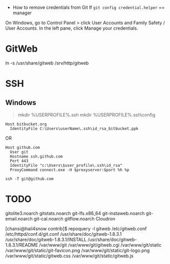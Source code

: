 
- How to remove credentials from Git
If `git config credential.helper` == manager

On Windows, go to Control Panel > click User Accounts and Family Safety / User Accounts.
In the left pane, click Manage your credentials.

# GitWeb
ln -s /usr/share/gitweb /srv/http/gitweb

# SSH

## Windows

> mkdir %USERPROFILE%\.ssh
> mkdir %USERPROFILE%\.ssh\config

```
Host bitbucket.org
  IdentityFile C:\Users\userName\.ssh\id_rsa_bitbucket.ppk
```

OR

```Git Bash
Host github.com
  User git
  Hostname ssh.github.com
  Port 443
  IdentityFile "c:\Users\$user_profile\.ssh\id_rsa"
  ProxyCommand connect.exe -H $proxyserver:$port %h %p

ssh -T git@github.com
```



# TODO

gitolite3.noarch
gitstats.noarch
git-lfs.x86_64
git-instaweb.noarch
git-email.noarch
git-cal.noarch
gitflow.noarch
Cloudron


[chansi@hail4snow contrib]$ repoquery -l gitweb
/etc/gitweb.conf
/etc/httpd/conf.d/git.conf
/usr/share/doc/gitweb-1.8.3.1
/usr/share/doc/gitweb-1.8.3.1/INSTALL
/usr/share/doc/gitweb-1.8.3.1/README
/var/www/git
/var/www/git/gitweb.cgi
/var/www/git/static
/var/www/git/static/git-favicon.png
/var/www/git/static/git-logo.png
/var/www/git/static/gitweb.css
/var/www/git/static/gitweb.js


